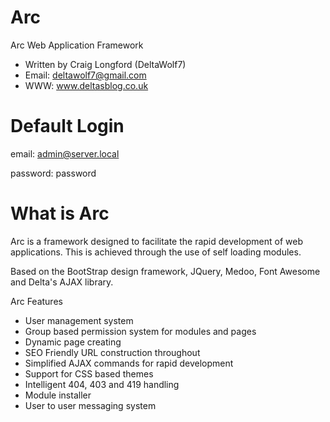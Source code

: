 Arc
=====

Arc Web Application Framework
 - Written by Craig Longford (DeltaWolf7)
 - Email: deltawolf7@gmail.com
 - WWW: www.deltasblog.co.uk

Default Login
=============
email: admin@server.local

password: password


What is Arc
===========
Arc is a framework designed to facilitate the rapid development of web applications. 
This is achieved through the use of self loading modules.

Based on the BootStrap design framework, JQuery, Medoo, Font Awesome and Delta's AJAX library.

Arc Features
- User management system
- Group based permission system for modules and pages
- Dynamic page creating
- SEO Friendly URL construction throughout
- Simplified AJAX commands for rapid development
- Support for CSS based themes
- Intelligent 404, 403 and 419 handling
- Module installer
- User to user messaging system 